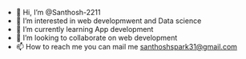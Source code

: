 - 👋 Hi, I’m @Santhosh-2211
- 👀 I’m interested in web developmwent and Data science
- 🌱 I’m currently learning App development
- 💞️ I’m looking to collaborate on web development
- 📫 How to reach me you can mail me santhoshspark31@gmail.com

<!---
Santhosh-2211/Santhosh-2211 is a ✨ special ✨ repository because its `README.md` (this file) appears on your GitHub profile.
You can click the Preview link to take a look at your changes.
--->
